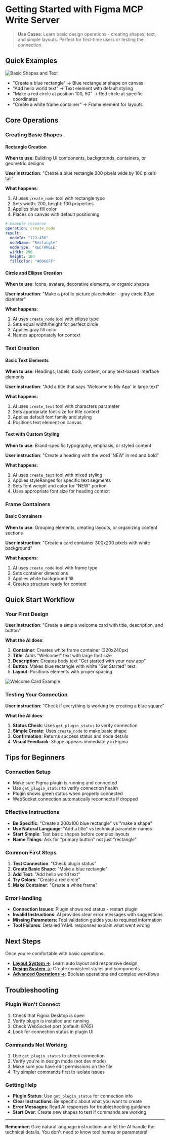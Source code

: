 # Getting Started with Figma MCP Write Server

> **Use Cases**: Learn basic design operations - creating shapes, text, and simple layouts. Perfect for first-time users or testing the connection.

## Quick Examples

![Basic Shapes and Text](images/basic-shapes.png)

- "Create a blue rectangle" → Blue rectangular shape on canvas
- "Add hello world text" → Text element with default styling  
- "Make a red circle at position 100, 50" → Red circle at specific coordinates
- "Create a white frame container" → Frame element for layouts

## Core Operations

### Creating Basic Shapes

#### Rectangle Creation
**When to use**: Building UI components, backgrounds, containers, or geometric designs

**User instruction**: "Create a blue rectangle 200 pixels wide by 100 pixels tall"

**What happens**:
1. AI uses `create_node` tool with rectangle type
2. Sets width: 200, height: 100 properties
3. Applies blue fill color
4. Places on canvas with default positioning

```yaml
# Example response
operation: create_node
result:
  nodeId: "123:456"
  nodeName: "Rectangle"
  nodeType: "RECTANGLE"
  width: 200
  height: 100
  fillColor: "#0066FF"
```

#### Circle and Ellipse Creation
**When to use**: Icons, avatars, decorative elements, or organic shapes

**User instruction**: "Make a profile picture placeholder - gray circle 80px diameter"

**What happens**:
1. AI uses `create_node` tool with ellipse type
2. Sets equal width/height for perfect circle
3. Applies gray fill color
4. Names appropriately for context

### Text Creation

#### Basic Text Elements
**When to use**: Headings, labels, body content, or any text-based interface elements

**User instruction**: "Add a title that says 'Welcome to My App' in large text"

**What happens**:
1. AI uses `create_text` tool with characters parameter
2. Sets appropriate font size for title context
3. Applies default font family and styling
4. Positions text element on canvas

#### Text with Custom Styling
**When to use**: Brand-specific typography, emphasis, or styled content

**User instruction**: "Create a heading with the word 'NEW' in red and bold"

**What happens**:
1. AI uses `create_text` tool with mixed styling
2. Applies styleRanges for specific text segments
3. Sets font weight and color for "NEW" portion
4. Uses appropriate font size for heading context

### Frame Containers

#### Basic Containers
**When to use**: Grouping elements, creating layouts, or organizing content sections

**User instruction**: "Create a card container 300x200 pixels with white background"

**What happens**:
1. AI uses `create_node` tool with frame type
2. Sets container dimensions
3. Applies white background fill
4. Creates structure ready for content

## Quick Start Workflow

### Your First Design
**User instruction**: "Create a simple welcome card with title, description, and button"

**What the AI does**:
1. **Container**: Creates white frame container (320x240px)
2. **Title**: Adds "Welcome!" text with large font size
3. **Description**: Creates body text "Get started with your new app"
4. **Button**: Makes blue rectangle with white "Get Started" text
5. **Layout**: Positions elements with proper spacing

![Welcome Card Example](images/welcome-card.png)

### Testing Your Connection
**User instruction**: "Check if everything is working by creating a blue square"

**What the AI does**:
1. **Status Check**: Uses `get_plugin_status` to verify connection
2. **Simple Create**: Uses `create_node` to make basic shape
3. **Confirmation**: Returns success status and node details
4. **Visual Feedback**: Shape appears immediately in Figma

## Tips for Beginners

### Connection Setup
- Make sure Figma plugin is running and connected
- Use `get_plugin_status` to verify connection health
- Plugin shows green status when properly connected
- WebSocket connection automatically reconnects if dropped

### Effective Instructions
- **Be Specific**: "Create a 200x100 blue rectangle" vs "make a shape"
- **Use Natural Language**: "Add a title" vs technical parameter names
- **Start Simple**: Test basic shapes before complex layouts
- **Name Things**: Ask for "primary button" not just "rectangle"

### Common First Steps
1. **Test Connection**: "Check plugin status"
2. **Create Basic Shape**: "Make a blue rectangle"
3. **Add Text**: "Add hello world text"
4. **Try Colors**: "Create a red circle"
5. **Make Container**: "Create a white frame"

### Error Handling
- **Connection Issues**: Plugin shows red status - restart plugin
- **Invalid Instructions**: AI provides clear error messages with suggestions
- **Missing Parameters**: Tool validation guides you to required information
- **Tool Failures**: Detailed YAML responses explain what went wrong

## Next Steps

Once you're comfortable with basic operations:

- **[Layout System →](layout-system.md)**: Learn auto layout and responsive design
- **[Design System →](design-system.md)**: Create consistent styles and components  
- **[Advanced Operations →](advanced-operations.md)**: Boolean operations and complex workflows

## Troubleshooting

### Plugin Won't Connect
1. Check that Figma Desktop is open
2. Verify plugin is installed and running
3. Check WebSocket port (default: 8765)
4. Look for connection status in plugin UI

### Commands Not Working
1. Use `get_plugin_status` to check connection
2. Verify you're in design mode (not dev mode)
3. Make sure you have edit permissions on the file
4. Try simpler commands first to isolate issues

### Getting Help
- **Plugin Status**: Use `get_plugin_status` for connection info
- **Clear Instructions**: Be specific about what you want to create
- **Error Messages**: Read AI responses for troubleshooting guidance
- **Start Over**: Create new shapes to test if commands are working

---

**Remember**: Give natural language instructions and let the AI handle the technical details. You don't need to know tool names or parameters!